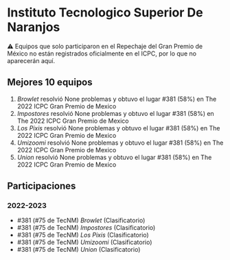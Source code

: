 # Instituto Tecnologico Superior De Naranjos

:warning: Equipos que solo participaron en el Repechaje del Gran Premio de México no están registrados oficialmente en el ICPC, por lo que no aparecerán aquí.

## Mejores 10 equipos

1. _Browlet_ resolvió None problemas y obtuvo el lugar #381 (58%) en The 2022 ICPC Gran Premio de Mexico
1. _Impostores_ resolvió None problemas y obtuvo el lugar #381 (58%) en The 2022 ICPC Gran Premio de Mexico
1. _Los Pixis_ resolvió None problemas y obtuvo el lugar #381 (58%) en The 2022 ICPC Gran Premio de Mexico
1. _Umizoomi_ resolvió None problemas y obtuvo el lugar #381 (58%) en The 2022 ICPC Gran Premio de Mexico
1. _Union_ resolvió None problemas y obtuvo el lugar #381 (58%) en The 2022 ICPC Gran Premio de Mexico

## Participaciones

### 2022-2023

- #381 (#75 de TecNM) _Browlet_ (Clasificatorio)
- #381 (#75 de TecNM) _Impostores_ (Clasificatorio)
- #381 (#75 de TecNM) _Los Pixis_ (Clasificatorio)
- #381 (#75 de TecNM) _Umizoomi_ (Clasificatorio)
- #381 (#75 de TecNM) _Union_ (Clasificatorio)



